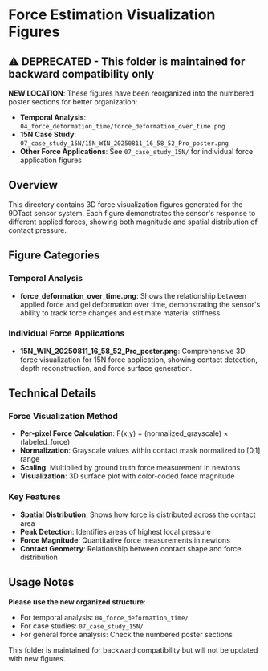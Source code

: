 # Force Estimation Visualization Figures

## ⚠️ DEPRECATED - This folder is maintained for backward compatibility only

**NEW LOCATION**: These figures have been reorganized into the numbered poster sections for better organization:

- **Temporal Analysis**: `04_force_deformation_time/force_deformation_over_time.png`
- **15N Case Study**: `07_case_study_15N/15N_WIN_20250811_16_58_52_Pro_poster.png`
- **Other Force Applications**: See `07_case_study_15N/` for individual force application figures

## Overview
This directory contains 3D force visualization figures generated for the 9DTact sensor system. Each figure demonstrates the sensor's response to different applied forces, showing both magnitude and spatial distribution of contact pressure.

## Figure Categories

### Temporal Analysis
- **force_deformation_over_time.png**: Shows the relationship between applied force and gel deformation over time, demonstrating the sensor's ability to track force changes and estimate material stiffness.

### Individual Force Applications
- **15N_WIN_20250811_16_58_52_Pro_poster.png**: Comprehensive 3D force visualization for 15N force application, showing contact detection, depth reconstruction, and force surface generation.

## Technical Details

### Force Visualization Method
- **Per-pixel Force Calculation**: F(x,y) = (normalized_grayscale) × (labeled_force)
- **Normalization**: Grayscale values within contact mask normalized to [0,1] range
- **Scaling**: Multiplied by ground truth force measurement in newtons
- **Visualization**: 3D surface plot with color-coded force magnitude

### Key Features
- **Spatial Distribution**: Shows how force is distributed across the contact area
- **Peak Detection**: Identifies areas of highest local pressure
- **Force Magnitude**: Quantitative force measurements in newtons
- **Contact Geometry**: Relationship between contact shape and force distribution

## Usage Notes

**Please use the new organized structure**:
- For temporal analysis: `04_force_deformation_time/`
- For case studies: `07_case_study_15N/`
- For general force analysis: Check the numbered poster sections

This folder is maintained for backward compatibility but will not be updated with new figures.
